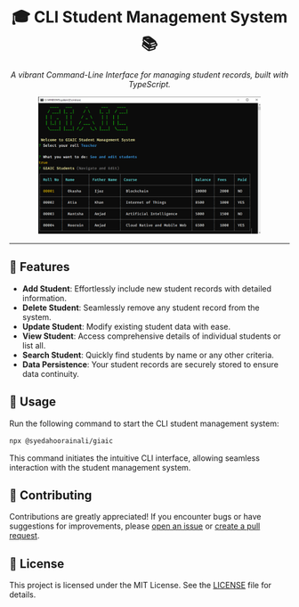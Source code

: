 
<div align="center">
  <h1>🎓 CLI Student Management System 📚</h1>
  <p><i>A vibrant Command-Line Interface for managing student records, built with TypeScript.</i></p>
  <img src="./cmd.png" alt="CLI Student Management System" width="400">
</div>

---

## 🚀 Features

- **Add Student**: Effortlessly include new student records with detailed information.
- **Delete Student**: Seamlessly remove any student record from the system.
- **Update Student**: Modify existing student data with ease.
- **View Student**: Access comprehensive details of individual students or list all.
- **Search Student**: Quickly find students by name or any other criteria.
- **Data Persistence**: Your student records are securely stored to ensure data continuity.

## 🌟 Usage

Run the following command to start the CLI student management system:

```bash
npx @syedahoorainali/giaic
```

This command initiates the intuitive CLI interface, allowing seamless interaction with the student management system.

## 🤝 Contributing

Contributions are greatly appreciated! If you encounter bugs or have suggestions for improvements, please [open an issue](https://github.com/syeda-hoorain-ali/node-projects/tree/main/06-student-management-system/issues) or [create a pull request](https://github.com/syeda-hoorain-ali/node-projects/tree/main/06-student-management-system/pulls).

## 📝 License

This project is licensed under the MIT License. See the [LICENSE](LICENSE) file for details.

